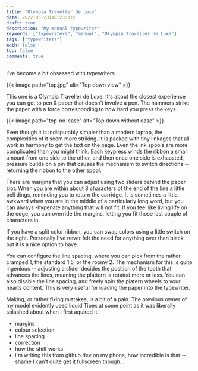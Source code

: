 ```yaml
---
title: "Olympia Traveller de Luxe"
date: 2022-03-23T16:23:37Z
draft: true
description: "My manual typewriter"
keywords: ["typewriters", "manual", "Olympia Traveller de Luxe"]
tags: ["typewriters"]
math: false
toc: false
comments: true
---
```


I've become a bit obsessed with typewriters.

{{< image path="top.jpg" alt="Top down view" >}}

This one is a Olympia Traveller de Luxe. It's about the closest experience you can get to pen & paper that doesn't involve a pen. The hammers strike the paper with a force corresponding to how hard you press the keys.

{{< image path="top-no-case" alt="Top down without case" >}}

Even though it is indisputably simpler than a modern laptop, the complexities of it seem more striking. It is packed with tiny linkages that all work in harmony to get the text on the page. Even the ink spools are more complicated than you might think. Each keypress winds the ribbon a small amount from one side to the other, and then once one side is exhausted, pressure builds on a pin that causes the mechanism to switch directions -- returning the ribbon to the other spool.

There are margins that you can adjust using two sliders behind the paper slot. When you are within about 8 characters of the end of the line a little bell dings, reminding you to return the carridge. It is sometimes a little awkward when you are in the middle of a particularly long word, but you can always -hypenate anything that will not fit. If you feel like living life on the edge, you can override the margins, letting you fit those last couple of characters in.

If you have a split color ribbon, you can swap colors using a little switch on the right. Personally I've never felt the need for anything over than black, but it is a nice option to have.

You can configure the line spacing, where you can pick from the rather cramped 1, the standard 1.5, or the roomy 2. The mechanism for this is quite ingenious -- adjusting a slider decides the position of the tooth that advances the lines, meaning the plattern is rotated more or less. You can also disable the line spacing, and freely spin the platern wheels to your hearts content. This is very useful for loading the paper into the typewriter.

Making, or rather fixing mistakes, is a bit of a pain. The previous owner of my model evidently used liquid Tipex at some point as it was liberally splashed about when I first aquired it.



* margins
* colour selection
* line spacing
* correction
* how the shift works
* i'm writing this from github.dev on my phone, how incredible is that -- shame I can't quite get it fullscreen though...

